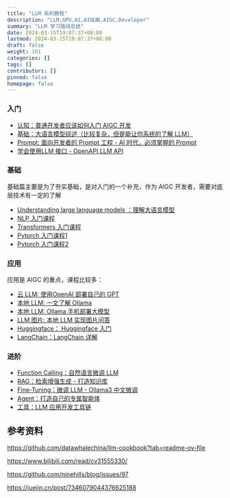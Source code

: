 ```yaml
---
title: "LLM 系列教程"
description: "LLM,GPU,AI,AI绘画,AIGC,Developer"
summary: "LLM 学习路线总结"
date: 2024-03-15T19:07:37+08:00
lastmod: 2024-03-15T19:07:37+08:00
draft: false
weight: 101
categories: []
tags: []
contributors: []
pinned: false
homepage: false
---
```


<div style="text-align: left;">


### 入门
* [认知：普通开发者应该如何入门 AIGC 开发](/blog/普通开发者应该如何入门-aigc-开发)
* [基础：大语言模型综述（比较复杂，但是能让你系统的了解 LLM）](https://github.com/RUCAIBox/LLMSurvey/blob/main/assets/LLM_Survey_Chinese.pdf)
* [Prompt: 面向开发者的 Prompt 工程 - AI 时代，必须掌握的 Prompt](https://github.com/GitHubDaily/ChatGPT-Prompt-Engineering-for-Developers-in-Chinese)
* [学会使用LLM 接口 - OpenAPI,LLM API](/blog/LLM-API-使用)


### 基础
基础篇主要是为了夯实基础，是对入门的一个补充，作为 AIGC 开发者，需要对底层技术有一定的了解

* [Understanding large language models ：理解大语言模型](https://www.wandb.courses/courses/take/building-llm-powered-apps/lessons/44341580-understanding-large-language-models)
* [NLP 入门课程](https://huggingface.co/learn/nlp-course/chapter1/1)
* [Transformers 入门课程](https://huggingface.co/docs/transformers/index)
* [Pytorch 入门课程1](https://github.com/xiaotudui/pytorch-tutorial)
* [Pytorch 入门课程2](https://fancyerii.github.io/books/pytorch/)

### 应用
应用是 AIGC 的重点，课程比较多：

* [云 LLM: 使用OpenAI 部署自己的 GPT](/blog/使用-OpenAI-部署自己的-GPT)
* [本地 LLM: 一文了解 Ollama](/blog/使用-OpenAI-部署自己的-GPT)
* [本地 LLM: Ollama 手机部署大模型](/blog/AI手机-本地部署大模型)
* [LLM 图片: 本地 LLM 实现图片问答](/blog/本地大模型LLM对话生图)
* [Huggingface： Huggingface 入门 ]()
* [LangChain：LangChain 详解]()


### 进阶
* [Function Calling：自然语言微调 LLM]()
* [RAG：检索增强生成 - 打造知识库]()
* [Fine-Tuning：微调 LLM - Ollama3 中文微调]()
* [Agent：打造自己的专属智能体]()
* [工具：LLM 应用开发工具链]()




## 参考资料

https://github.com/datawhalechina/llm-cookbook?tab=readme-ov-file

https://www.bilibili.com/read/cv31555330/

https://github.com/ninehills/blog/issues/97

https://juejin.cn/post/7346079044376625188

</div>
